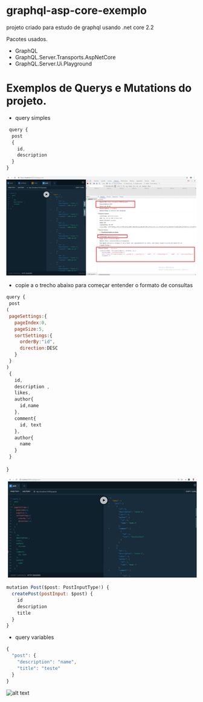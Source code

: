 # graphql-asp-core-exemplo
projeto criado para estudo de graphql usando  .net core 2.2

Pacotes usados.

 * GraphQL
 * GraphQL.Server.Transports.AspNetCore
 * GraphQL.Server.Ui.Playground




# Exemplos de Querys e Mutations do projeto.
 
 * query simples  

```javascript
 query {
  post
  {
    id,
    description   
  }
} 
```
 ![alt text](https://github.com/leandro0404/graphql-asp-core-exemplo/blob/master/images/graphql-request.png)

* copie a o trecho abaixo para começar entender  o formato de consultas
 ```javascript
 query {
  post
(
  pageSettings:{
    pageIndex:0,
    pageSize:5,
    sortSettings:{
      orderBy:"id",
      direction:DESC
    }
  }
)
  {
    id,
    description ,
    likes,
    author{
      id,name
    },
    comment{
      id, text
    },
    author{
      name
    }
  }
  
}
```
![alt text](https://github.com/leandro0404/graphql-asp-core-exemplo/blob/master/images/query_exemplo_passando_filtro.png)

```javascript
mutation Post($post: PostInputType!) {
  createPost(postInput: $post) {
    id
    description
    title
  }
}
```

* query variables
```javascript
{
  "post": {
    "description": "name",
    "title": "teste"
  }
}
````

![alt text](https://github.com/leandro0404/graphql-asp-core-exemplo/blob/master/images/mutation_exemplo_criando_post.png)




